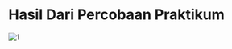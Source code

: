 # Hasil Dari Percobaan Praktikum

![1](https://user-images.githubusercontent.com/80513156/113659420-2ac54c00-96cc-11eb-9ecc-0fca4c236a5b.JPG)
